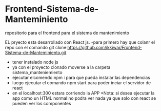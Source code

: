 # Frontend-Sistema-de-Manteminiento
repositorio para el frontend  para el sistema de mantenimiento 

EL pryecto esta desarrollado con React js.
-para primero hay que colanr el repo con el comando git clone https://github.com/ikkiwar/Frontend-Sistema-de-Manteminiento.git
- tener instalado node js 
- ya con el proyecto clonado moverse a la carpeta sistema_manteniemiento 
- ejecutar elcomendo npm i  para que pueda instalar las dependencias
- luego ejecutar el comando npm start para poder inciar el servidor de react
- en el localhost:300 estara corriendo la APP
*Nota: si desea ejecutar la app como un HTML normal no podra ver nada ya que solo con react se pueden ver los componentes


